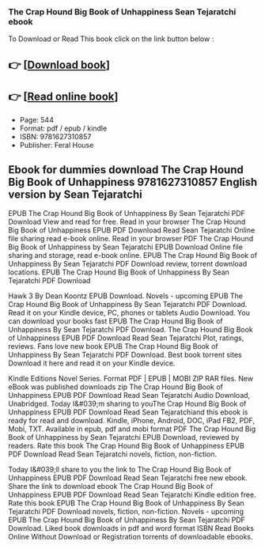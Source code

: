 ### The Crap Hound Big Book of Unhappiness Sean Tejaratchi ebook

To Download or Read This book click on the link button below :

## 👉  [**[Download book](http://get-pdfs.com/download.php?group=book&from=github.com&id=555314&lnk=1064 "Download book")**]

## 👉  [**[Read online book](http://get-pdfs.com/download.php?group=book&from=github.com&id=555314&lnk=1064 "Read online book")**]


* Page: 544
* Format: pdf / epub / kindle
* ISBN: 9781627310857
* Publisher: Feral House



## Ebook for dummies download The Crap Hound Big Book of Unhappiness 9781627310857 English version  by Sean Tejaratchi


EPUB The Crap Hound Big Book of Unhappiness By Sean Tejaratchi PDF Download View and read for free. Read in your browser The Crap Hound Big Book of Unhappiness EPUB PDF Download Read Sean Tejaratchi Online file sharing read e-book online. Read in your browser PDF The Crap Hound Big Book of Unhappiness by Sean Tejaratchi EPUB Download Online file sharing and storage, read e-book online. EPUB The Crap Hound Big Book of Unhappiness By Sean Tejaratchi PDF Download review, torrent download locations. EPUB The Crap Hound Big Book of Unhappiness By Sean Tejaratchi PDF Download

Hawk 3 By Dean Koontz EPUB Download. Novels - upcoming EPUB The Crap Hound Big Book of Unhappiness By Sean Tejaratchi PDF Download. Read it on your Kindle device, PC, phones or tablets Audio Download. You can download your books fast EPUB The Crap Hound Big Book of Unhappiness By Sean Tejaratchi PDF Download. The Crap Hound Big Book of Unhappiness EPUB PDF Download Read Sean Tejaratchi Plot, ratings, reviews. Fans love new book EPUB The Crap Hound Big Book of Unhappiness By Sean Tejaratchi PDF Download. Best book torrent sites Download it here and read it on your Kindle device.

Kindle Editions Novel Series. Format PDF | EPUB | MOBI ZIP RAR files. New eBook was published downloads zip The Crap Hound Big Book of Unhappiness EPUB PDF Download Read Sean Tejaratchi Audio Download, Unabridged. Today I&amp;#039;m sharing to youThe Crap Hound Big Book of Unhappiness EPUB PDF Download Read Sean Tejaratchiand this ebook is ready for read and download. Kindle, iPhone, Android, DOC, iPad FB2, PDF, Mobi, TXT. Available in epub, pdf and mobi format PDF The Crap Hound Big Book of Unhappiness by Sean Tejaratchi EPUB Download, reviewed by readers. Rate this book The Crap Hound Big Book of Unhappiness EPUB PDF Download Read Sean Tejaratchi novels, fiction, non-fiction.

Today I&amp;#039;ll share to you the link to The Crap Hound Big Book of Unhappiness EPUB PDF Download Read Sean Tejaratchi free new ebook. Share the link to download ebook The Crap Hound Big Book of Unhappiness EPUB PDF Download Read Sean Tejaratchi Kindle edition free. Rate this book EPUB The Crap Hound Big Book of Unhappiness By Sean Tejaratchi PDF Download novels, fiction, non-fiction. Novels - upcoming EPUB The Crap Hound Big Book of Unhappiness By Sean Tejaratchi PDF Download. Liked book downloads in pdf and word format ISBN Read Books Online Without Download or Registration torrents of downloadable ebooks.





